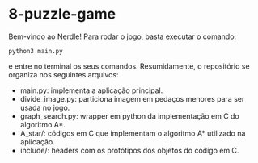# 8-puzzle-game

Bem-vindo ao Nerdle! Para rodar o jogo, basta executar o comando:
```  
python3 main.py
```
e entre no terminal os seus comandos. Resumidamente, o repositório se organiza nos seguintes arquivos:

- main.py: implementa a aplicação principal.
- divide_image.py: particiona imagem em pedaços menores para ser usada no jogo.
- graph_search.py: wrapper em python da implementação em C do algoritmo A*.
- A_star/: códigos em C que implementam o algoritmo A* utilizado na aplicação.
- include/: headers com os protótipos dos objetos do código em C.